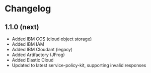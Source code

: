# Changelog

## 1.1.0 (next)

* Added IBM COS (cloud object storage)
* Added IBM IAM
* Added IBM Cloudant (legacy)
* Added Artifactory (JFrog)
* Added Elastic Cloud
* Updated to latest service-policy-kit, supporting invalid responses

